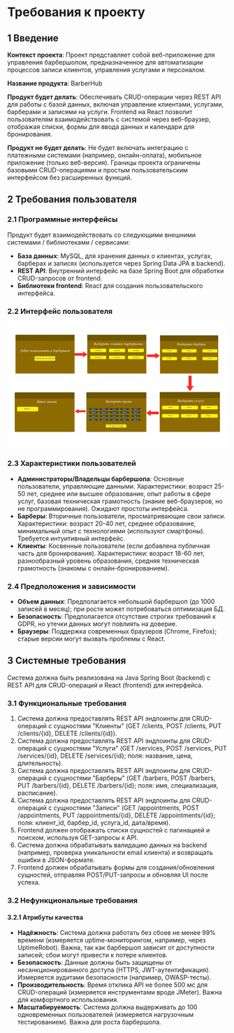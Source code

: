 # Требования к проекту

## 1 Введение

**Контекст проекта**: Проект представляет собой веб-приложение для управления барбершопом, предназначенное для автоматизации процессов записи клиентов, управления услугами и персоналом.

**Название продукта**: BarberHub

**Продукт будет делать**: Обеспечивать CRUD-операции через REST API для работы с базой данных, включая управление клиентами, услугами, барберами и записями на услуги. Frontend на React позволит пользователям взаимодействовать с системой через веб-браузер, отображая списки, формы для ввода данных и календари для бронирования.

**Продукт не будет делать**: Не будет включать интеграцию с платежными системами (например, онлайн-оплата), мобильное приложение (только веб-версия). Границы проекта ограничены базовыми CRUD-операциями и простым пользовательским интерфейсом без расширенных функций.

## 2 Требования пользователя

### 2.1 Программные интерфейсы

Продукт будет взаимодействовать со следующими внешними системами / библиотеками / сервисами:
- **База данных**: MySQL, для хранения данных о клиентах, услугах, барберах и записях (используется через Spring Data JPA в backend).
- **REST API**: Внутренний интерфейс на базе Spring Boot для обработки CRUD-запросов от frontend.
- **Библиотеки frontend**: React для создания пользовательского интерфейса.

### 2.2 Интерфейс пользователя

![Мокап интерфейса](images/ztrpo_mockup.png)

### 2.3 Характеристики пользователей

- **Администраторы/Владельцы барбершопа**: Основные пользователи, управляющие данными. Характеристики: возраст 25-50 лет, среднее или высшее образование, опыт работы в сфере услуг, базовая техническая грамотность (знание веб-браузеров, но не программирования). Ожидают простоты интерфейса.
- **Барберы**: Вторичные пользователи, просматривающие свои записи. Характеристики: возраст 20-40 лет, среднее образование, минимальный опыт с технологиями (используют смартфоны). Требуется интуитивный интерфейс.
- **Клиенты**: Косвенные пользователи (если добавлена публичная часть для бронирования). Характеристики: возраст 18-60 лет, разнообразный уровень образования, средняя техническая грамотность (знакомы с онлайн-бронированием).

### 2.4 Предположения и зависимости

- **Объем данных**: Предполагается небольшой барбершоп (до 1000 записей в месяц); при росте может потребоваться оптимизация БД.
- **Безопасность**: Предполагается отсутствие строгих требований к GDPR, но утечки данных могут повлиять на доверие.
- **Браузеры**: Поддержка современных браузеров (Chrome, Firefox); старые версии могут вызвать проблемы с React.

## 3 Системные требования

Система должна быть реализована на Java Spring Boot (backend) с REST API для CRUD-операций и React (frontend) для интерфейса.

### 3.1 Функциональные требования

1. Система должна предоставлять REST API эндпоинты для CRUD-операций с сущностями "Клиенты" (GET /clients, POST /clients, PUT /clients/{id}, DELETE /clients/{id}).
2. Система должна предоставлять REST API эндпоинты для CRUD-операций с сущностями "Услуги" (GET /services, POST /services, PUT /services/{id}, DELETE /services/{id}; поля: название, цена, длительность).
3. Система должна предоставлять REST API эндпоинты для CRUD-операций с сущностями "Барберы" (GET /barbers, POST /barbers, PUT /barbers/{id}, DELETE /barbers/{id}; поля: имя, специализация, расписание).
4. Система должна предоставлять REST API эндпоинты для CRUD-операций с сущностями "Записи" (GET /appointments, POST /appointments, PUT /appointments/{id}, DELETE /appointments/{id}; поля: клиент_id, барбер_id, услуга_id, дата/время).
5. Frontend должен отображать списки сущностей с пагинацией и поиском, используя GET-запросы к API.
6. Система должна обрабатывать валидацию данных на backend (например, проверка уникальности email клиента) и возвращать ошибки в JSON-формате.
7. Frontend должен обрабатывать формы для создания/обновления сущностей, отправляя POST/PUT-запросы и обновляя UI после успеха.

### 3.2 Нефункциональные требования

#### 3.2.1 Атрибуты качества

- **Надёжность**: Система должна работать без сбоев не менее 99% времени (измеряется uptime-мониторингом, например, через UptimeRobot). Важна, так как барбершоп зависит от доступности записей; сбои могут привести к потере клиентов.
- **Безопасность**: Данные должны быть защищены от несанкционированного доступа (HTTPS, JWT-аутентификация). Измеряется аудитами безопасности (например, OWASP-тесты).
- **Производительность**: Время отклика API не более 500 мс для CRUD-операций (измеряется инструментами вроде JMeter). Важна для комфортного использования.
- **Масштабируемость**: Система должна выдерживать до 100 одновременных пользователей (измеряется нагрузочным тестированием). Важна для роста барбершопа.
